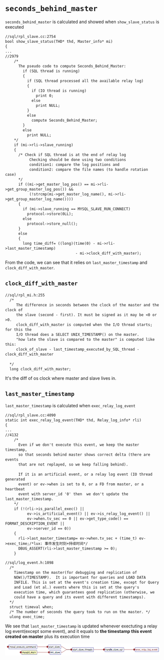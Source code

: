 # `seconds_behind_master`

`seconds_behind_master` is calculated and showed when `show_slave_status` is executed

```
//sql/rpl_slave.cc:2754
bool show_slave_status(THD* thd, Master_info* mi)
{
...
//2979
    /*
      The pseudo code to compute Seconds_Behind_Master:
        if (SQL thread is running)
        {
          if (SQL thread processed all the available relay log)
          {
            if (IO thread is running)
              print 0;
            else
              print NULL;
          }
          else
            compute Seconds_Behind_Master;
        }
        else
          print NULL;
    */
    if (mi->rli->slave_running)
    {
      /* Check if SQL thread is at the end of relay log
           Checking should be done using two conditions
           condition1: compare the log positions and
           condition2: compare the file names (to handle rotation case)
      */
      if ((mi->get_master_log_pos() == mi->rli->get_group_master_log_pos()) &&
           (!strcmp(mi->get_master_log_name(), mi->rli->get_group_master_log_name())))
      {
        if (mi->slave_running == MYSQL_SLAVE_RUN_CONNECT)
          protocol->store(0LL);
        else
          protocol->store_null();
      }
      else
      {
        long time_diff= ((long)(time(0) - mi->rli->last_master_timestamp)
                                - mi->clock_diff_with_master);
```

From the code, we can see that it relies on `last_master_timestamp` and `clock_diff_with_master`.

## `clock_diff_with_master`

```
//sql/rpl_mi.h:255
  /*
     The difference in seconds between the clock of the master and the clock of
     the slave (second - first). It must be signed as it may be <0 or >0.
     clock_diff_with_master is computed when the I/O thread starts; for this the
     I/O thread does a SELECT UNIX_TIMESTAMP() on the master.
     "how late the slave is compared to the master" is computed like this:
     clock_of_slave - last_timestamp_executed_by_SQL_thread - clock_diff_with_master

  */
  long clock_diff_with_master;
```

It's the diff of os clock where master and slave lives in.

## `last_master_timestamp`

`last_master_timestamp` is calculated when `exec_relay_log_event`

```
//sql/rpl_slave.cc:4090
static int exec_relay_log_event(THD* thd, Relay_log_info* rli)
{
...
//4132
    /*
      Even if we don't execute this event, we keep the master timestamp,
      so that seconds behind master shows correct delta (there are events
      that are not replayed, so we keep falling behind).

      If it is an artificial event, or a relay log event (IO thread generated
      event) or ev->when is set to 0, or a FD from master, or a heartbeat
      event with server_id '0' then  we don't update the last_master_timestamp.
    */
    if (!(rli->is_parallel_exec() ||
          ev->is_artificial_event() || ev->is_relay_log_event() ||
          ev->when.tv_sec == 0 || ev->get_type_code() == FORMAT_DESCRIPTION_EVENT ||
          ev->server_id == 0))
    {
      rli->last_master_timestamp= ev->when.tv_sec + (time_t) ev->exec_time;/*lux: 事件发生时刻+持续时间*/
      DBUG_ASSERT(rli->last_master_timestamp >= 0);
    }
```
```
//sql/log_event.h:1098
  /*
    Timestamp on the master(for debugging and replication of
    NOW()/TIMESTAMP).  It is important for queries and LOAD DATA
    INFILE. This is set at the event's creation time, except for Query
    and Load (et al.) events where this is set at the query's
    execution time, which guarantees good replication (otherwise, we
    could have a query and its event with different timestamps).
  */
  struct timeval when;
  /* The number of seconds the query took to run on the master. */
  ulong exec_time;
```
We see that `last_master_timestamp` is updated whenever exectuting a relay log event(except some event), and it equals to __the timestamp this event created on master__ plus its execution time

![exec_relay_log_event](docLux/exec_relay_log_event.png)
